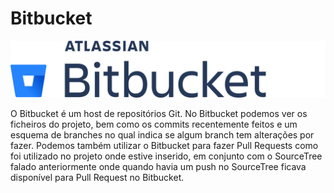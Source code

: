 
# Bitbucket

![Bitbucket logo](.gitbook/assets/bitbucket.png)

O Bitbucket é um host de repositórios Git. No Bitbucket podemos ver os ficheiros do projeto, bem  como os commits recentemente feitos e um esquema de branches no qual indica se algum branch tem alterações por fazer. Podemos também utilizar o Bitbucket para fazer Pull Requests como foi utilizado no projeto onde estive inserido, em conjunto com o SourceTree falado anteriormente onde quando havia um push no SourceTree ficava disponível para Pull Request no Bitbucket.

